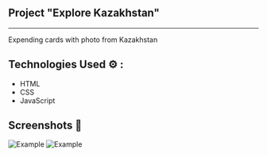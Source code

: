 ## Project "Explore Kazakhstan"

---

Expending cards with photo from Kazakhstan

## Technologies Used ⚙️ :

- HTML
- CSS
- JavaScript

## Screenshots 📸

![Example](./style/pic1.png)
![Example](./style/pic2.png)
